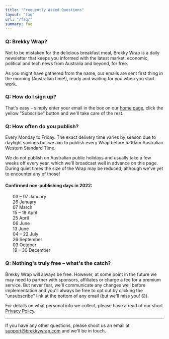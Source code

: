 ```yaml
---
title: "Frequently Asked Questions"
layout: "faq"
url: "/faq/"
summary: faq
---
```


<h3>Q: Brekky Wrap?</h3>
<p>Not to be mistaken for the delicious breakfast meal, Brekky Wrap is a daily newsletter that keeps you informed with the latest market, economic, political and tech news from Australia and beyond, for free. </p>

<p>As you might have gathered from the name, our emails are sent first thing in the morning (Australian time!), ready and waiting for you when you start work.</p>

<h3>Q: How do I sign up?</h3>
<p>That's easy – simply enter your email in the box on our <a href="https://brekkywrap.com">home page</a>, click the yellow "Subscribe" button and we'll take care of the rest.</p>

<h3>Q: How often do you publish?</h3>
<p>Every Monday to Friday. The exact delivery time varies by season due to daylight savings but we aim to publish every Wrap before 5:00am Australian Western Standard Time.</p>

<p>We do not publish on Australian public holidays and usually take a few weeks off every year, which we'll broadcast well in advance on this page. During quiet times the size of the Wrap may be reduced, although we've yet to encounter any of those!</p>

<h4>Confirmed non-publishing days in 2022:</h4>

<ul style="list-style-type:none; margin:0;">
<li style="margin:0;">03 – 07 January</li>
<li style="margin:0;">26 January</li>
<li style="margin:0;">07 March</li>
<li style="margin:0;">15 – 18 April</li>
<li style="margin:0;">25 April</li>
<li style="margin:0;">06 June</li>
<li style="margin:0;">13 June</li>
<li style="margin:0;">04 – 22 July</li>
<li style="margin:0;">26 September</li>
<li style="margin:0;">03 October</li>
<li style="margin:0 0 1em 0;">19 – 30 December</li>
</ul>

<h3>Q: Nothing's truly free – what's the catch?</h3>
<p>Brekky Wrap will always be free. However, at some point in the future we may need to partner with sponsors, affiliates or charge a fee for a premium service. But never fear, we'll communicate any changes well before implementation and you'll always be free to opt out by clicking the "unsubscribe" link at the bottom of any email (but we'll miss you! 😞).</p>

<p>For details on what personal info we collect, please have a read of our short <a href="https://brekkywrap.com/privacy/">Privacy Policy</a>.</p>
<hr>
<p>If you have any other questions, please shoot us an email at <a href="mailto:support@brekkywrap.com">support@brekkywrap.com</a> and we'll be in touch.</p>